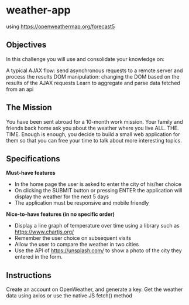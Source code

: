 # weather-app

using https://openweathermap.org/forecast5


## Objectives
In this challenge you will use and consolidate your knowledge on:

A typical AJAX flow: send asynchronous requests to a remote server and process the results
DOM manipulation: changing the DOM based on the results of the AJAX requests
Learn to aggregate and parse data fetched from an api


## The Mission
You have been sent abroad for a 10-month work mission. Your family and friends back home ask you about the weather where you live ALL. THE. TIME.
Enough is enough, you decide to build a small web application for them so that you can free your time to talk about more interesting topics.


## Specifications
**Must-have features**
- In the home page the user is asked to enter the city of his/her choice
- On clicking the SUBMIT button or pressing ENTER the application will display the weather for the next 5 days
- The application must be responsive and mobile friendly

**Nice-to-have features (in no specific order)**
- Display a line graph of temperature over time using a library such as https://www.chartjs.org/
- Remember the user choice on subsequent visits
- Allow the user to compare the weather in two cities
- Use the API of https://unsplash.com/ to show a photo of the city they entered in the form.


## Instructions
Create an account on OpenWeather, and generate a key.
Get the weather data using axios or use the native JS fetch() method
